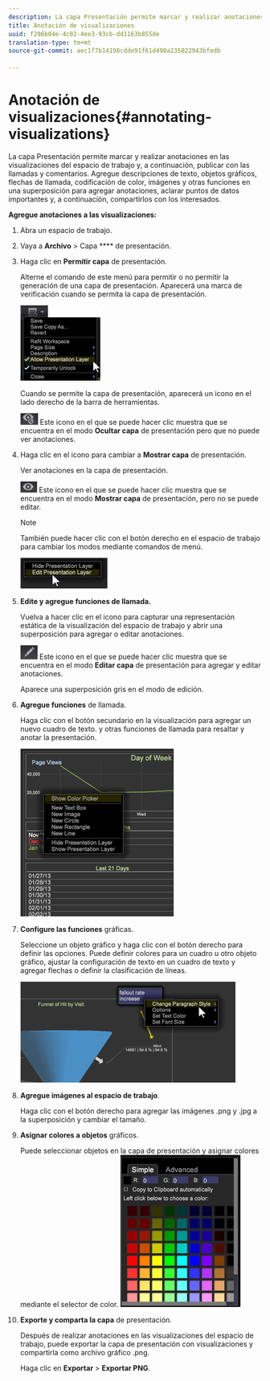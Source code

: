 ```yaml
---
description: La capa Presentación permite marcar y realizar anotaciones en las visualizaciones del espacio de trabajo y, a continuación, publicar con las llamadas y comentarios. Agregue descripciones de texto, objetos gráficos, flechas de llamada, codificación de color, imágenes y otras funciones en una superposición para agregar anotaciones, aclarar puntos de datos importantes y, a continuación, compartirlos con los interesados.
title: Anotación de visualizaciones
uuid: f296b04e-4c02-4ee3-93cb-dd1163b855de
translation-type: tm+mt
source-git-commit: aec1f7b14198cdde91f61d490a235022943bfedb

---
```



# Anotación de visualizaciones{#annotating-visualizations}

La capa Presentación permite marcar y realizar anotaciones en las visualizaciones del espacio de trabajo y, a continuación, publicar con las llamadas y comentarios. Agregue descripciones de texto, objetos gráficos, flechas de llamada, codificación de color, imágenes y otras funciones en una superposición para agregar anotaciones, aclarar puntos de datos importantes y, a continuación, compartirlos con los interesados.

**Agregue anotaciones a las visualizaciones:**

1. Abra un espacio de trabajo.
1. Vaya a **Archivo** > Capa **** de presentación.
1. Haga clic en **Permitir capa** de presentación.

   Alterne el comando de este menú para permitir o no permitir la generación de una capa de presentación. Aparecerá una marca de verificación cuando se permita la capa de presentación.

   ![](assets/6_4_presentation_layer_select.png)

   Cuando se permite la capa de presentación, aparecerá un icono en el lado derecho de la barra de herramientas.

   ![](assets/dwb_presentation_icon2.png) Este icono en el que se puede hacer clic muestra que se encuentra en el modo **Ocultar capa** de presentación pero que no puede ver anotaciones.

1. Haga clic en el icono para cambiar a **Mostrar capa** de presentación.

   Ver anotaciones en la capa de presentación.

   ![](assets/dwb_presentation_icon3.png) Este icono en el que se puede hacer clic muestra que se encuentra en el modo **Mostrar capa** de presentación, pero no se puede editar.

   >[!NOTE]
   >
   >También puede hacer clic con el botón derecho en el espacio de trabajo para cambiar los modos mediante comandos de menú.

   ![](assets/6_4_presentation_layer_right_menu.png)

1. **Edite y agregue funciones de llamada.**

   Vuelva a hacer clic en el icono para capturar una representación estática de la visualización del espacio de trabajo y abrir una superposición para agregar o editar anotaciones.

   ![](assets/dwb_presentation_icon1.png) Este icono en el que se puede hacer clic muestra que se encuentra en el modo **Editar capa** de presentación para agregar y editar anotaciones.

   Aparece una superposición gris en el modo de edición.

1. **Agregue funciones** de llamada.

   Haga clic con el botón secundario en la visualización para agregar un nuevo cuadro de texto. y otras funciones de llamada para resaltar y anotar la presentación.

   ![](assets/6_4_presentation_layer_add_annotation.png)

1. **Configure las funciones** gráficas.

   Seleccione un objeto gráfico y haga clic con el botón derecho para definir las opciones. Puede definir colores para un cuadro u otro objeto gráfico, ajustar la configuración de texto en un cuadro de texto y agregar flechas o definir la clasificación de líneas.

   ![](assets/6_4_presentation_layer_options.png)

1. **Agregue imágenes al espacio de trabajo**.

   Haga clic con el botón derecho para agregar las imágenes .png y .jpg a la superposición y cambiar el tamaño.

1. **Asignar colores a objetos** gráficos.

   Puede seleccionar objetos en la capa de presentación y asignar colores mediante el selector de color. ![](assets/dwb_presentation_colorpicker.png)

1. **Exporte y comparta la capa** de presentación.

   Después de realizar anotaciones en las visualizaciones del espacio de trabajo, puede exportar la capa de presentación con visualizaciones y compartirla como archivo gráfico .png.

   Haga clic en **Exportar** > **Exportar PNG**.

